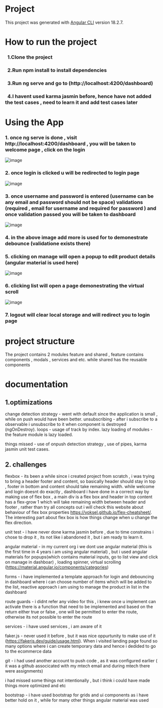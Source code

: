 # Project

This project was generated with [Angular CLI](https://github.com/angular/angular-cli) version 18.2.7.

# How to run the project

### &nbsp; 1.Clone the project
### &nbsp; 2.Run npm install to install dependencies
### &nbsp; 3.Run ng serve and go to (http://localhost:4200/dashboard)
### &nbsp; 4.I havent used karma jasmin before, hence have not added the test cases , need to learn it and add test cases later

# Using the App

### 1. once ng serve is done , visit http://localhost:4200/dashboard , you will be taken to welcome page , click on the login

![image](https://github.com/user-attachments/assets/a86eb4fa-abaa-468b-8daa-5bed046f0ad6)

### 2. once login is clicked u will be redirected to login page
![image](https://github.com/user-attachments/assets/f7fc791c-7ba5-4ca5-a3da-99771c5d45b7)

### 3. once username and password is entered (username can be any email and password should not be space) validations (required , email for username and required for password ) and once validation passed you will be taken to dashboard 
![image](https://github.com/user-attachments/assets/02ca93ef-bd50-4819-8bc1-6a476f3019c4)

### 4. in the above image add more is used for to demonestrate debounce (validatione exists there) 

### 5. clicking on manage will open a popup to edit product details (angular material is used here)

![image](https://github.com/user-attachments/assets/06d53c79-3f4a-4127-98e9-5039fab759fe)

### 6. clicking list will open a page demonestrating the virtual scroll
![image](https://github.com/user-attachments/assets/4f73bf79-83be-4b70-938b-d733dfe141e3)

### 7. logout will clear local storage and will redirect you to login page


# project structure
The project contains 2 modules feature and shared , feature contains components , modals , services and etc. while shared has the reusable components

# documentation
## 1.optimizations
change detection strategy - went with default since the application is small , while on push would have been better.
unsubscribing  - after i subscribe to a observable i unsubscribe to it when component is destroyed (ngOnDestroy).
loops - usage of track by index.
lazy loading of modules - the feature module is lazy loaded.

things missed - use of onpush detection strategy , use of pipes, karma jasmin unit test cases.

## 2. challenges

flexbox - its been a while since i created project from scratch , i was trying to bring a header footer and content, so basically header should stay in top , footer in bottom and content should take remaining width.
while welcome and login doesnt do exactly , dashboard i have done in a correct way by making use of flex box , a main div is a flex box and header in top content has a flex-grow 1 which will take remaining width between header and footer , rather than try all concepts out i will check this website about behaviour of flex box properties https://yoksel.github.io/flex-cheatsheet/.
The interesting part about flex box is how things change when u change the flex direction.

unit test - i have never done karma jasmin before , due to time constrains i chose to drop it , its not like i abandoned it , but i am ready to learn it.


angular material - in my current org i we dont use angular material (this is the first time in 4 years i am using angular material) , but i used angular materials for popups(which contains material inputs, go to list view and click on manage in dashboar) , loading spinner, virtual scrolling (https://material.angular.io/components/categories)


forms - i have implemented a template approach for login and debouncing in dashboard where i can choose number of items which will be added to the list, reactive approach i am using to manage the product in list in the dashboard  

route guards - i didnt refer any video for this , i knew once u implement can activate there is a function that need to be implemented and based on the return either true or false , one will be permitted to enter the route, otherwise its not possible to enter the route

services - i have used services , i am aware of it 

faker.js - never used it before , but it was nice oppurtunity to make use of it  (https://fakerjs.dev/guide/usage.html). When i visited landing page found so many options where i can create temporary data and hence i dedided to go to the ecommerce data

git - i had used another account to push code , as it was configured earlier ( it was a github associcated with my mtech email and during mtech there were assignments)

i had missed some things not intentionally , but i think i could have made things more optimized and etc 

bootstrap - i have used bootstrap for grids and ui components as i have better hold on it  , while for many other things angular material was used







